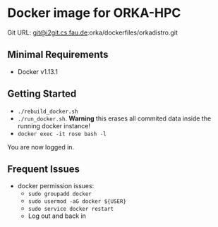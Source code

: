 # Docker image for ORKA-HPC
Git URL: git@i2git.cs.fau.de:orka/dockerfiles/orkadistro.git


## Minimal Requirements
- Docker v1.13.1


## Getting Started

- `./rebuild_docker.sh`
- `./run_docker.sh`. **Warning** this erases all commited data inside the running docker instance!
- `docker exec -it rose bash -l`

You are now logged in.


## Frequent Issues

- docker permission issues:
    - `sudo groupadd docker`
    - `sudo usermod -aG docker ${USER}`
    - `sudo service docker restart`
    - Log out and back in
